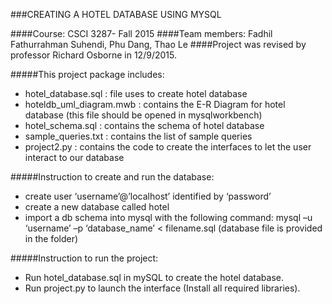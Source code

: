 ###CREATING A HOTEL DATABASE USING MYSQL

####Course: CSCI 3287- Fall 2015
####Team members: Fadhil Fathurrahman Suhendi, Phu Dang, Thao Le
####Project was revised by professor Richard Osborne in 12/9/2015.

#####This project package includes:
- hotel_database.sql      : file uses to create hotel database
- hoteldb_uml_diagram.mwb : contains the E-R Diagram for hotel database (this file should be opened in mysqlworkbench)
- hotel_schema.sql        : contains the schema of hotel database
- sample_queries.txt      : contains the list of sample queries
- project2.py             : contains the code to create the interfaces to let the user interact to our database

#####Instruction to create and run the database:
- create user ‘username’@’localhost’ identified  by ‘password’
- create a new database called hotel
- import a db schema into mysql with the following command:
mysql –u ‘username’ –p ‘database_name’ < filename.sql (database file is provided in the folder)

#####Instruction to run the project:
- Run hotel_database.sql in mySQL to create the hotel database.
- Run project.py to launch the interface (Install all required libraries).

